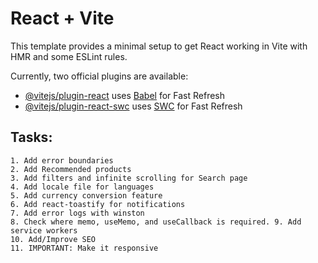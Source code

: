 # React + Vite

This template provides a minimal setup to get React working in Vite with HMR and some ESLint rules.

Currently, two official plugins are available:

- [@vitejs/plugin-react](https://github.com/vitejs/vite-plugin-react/blob/main/packages/plugin-react/README.md) uses [Babel](https://babeljs.io/) for Fast Refresh
- [@vitejs/plugin-react-swc](https://github.com/vitejs/vite-plugin-react-swc) uses [SWC](https://swc.rs/) for Fast Refresh

## Tasks:

    1. Add error boundaries
    2. Add Recommended products
    3. Add filters and infinite scrolling for Search page
    4. Add locale file for languages
    5. Add currency conversion feature
    6. Add react-toastify for notifications
    7. Add error logs with winston
    8. Check where memo, useMemo, and useCallback is required. 9. Add service workers
    10. Add/Improve SEO
    11. IMPORTANT: Make it responsive

